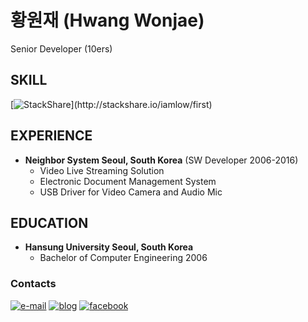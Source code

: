 # 황원재 (Hwang Wonjae)
Senior Developer (10ers)

## SKILL
[![StackShare](http://img.shields.io/badge/tech-stack(click_here)-0690fa.svg?style=flat)](http://stackshare.io/iamlow/first)

## EXPERIENCE
* **Neighbor System	Seoul, South Korea** (SW Developer 2006-2016)
  *	Video Live Streaming Solution
  *	Electronic Document Management System
  *	USB Driver for Video Camera and Audio Mic

## EDUCATION
* **Hansung University	Seoul, South Korea**
  * Bachelor of Computer Engineering	2006

### Contacts
[![e-mail](https://img.shields.io/badge/e--mail-iamlow@gmail.com-orange.svg)](mailto:iamlow@gmail.com)
[![blog](https://img.shields.io/badge/blog-iamlow.tistory.com-yellowgreen.svg)](http://iamlow.tistory.com)
[![facebook](https://img.shields.io/badge/facebook-FB-blue.svg)](https://www.facebook.com/iaml0w)
